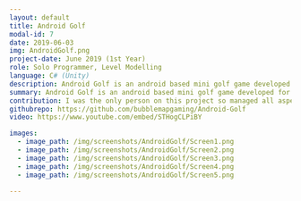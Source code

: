 ```yaml
---
layout: default
title: Android Golf
modal-id: 7
date: 2019-06-03
img: AndroidGolf.png
project-date: June 2019 (1st Year)
role: Solo Programmer, Level Modelling
language: C# (Unity)
description: Android Golf is an android based mini golf game developed for a first-year assignment. The game features 18 levels of increasing complexity with a number of obstacles including water traps, hills/ramps,  holes and gates. It also includes scorecards and level transition animati​ons.
summary: Android Golf is an android based mini golf game developed for a first-year assignment.
contribution: I was the only person on this project so managed all aspects of its creation including sourcing and creating assets, all programming and project time management.Mechanics Implemented<ul><li>Mobile Input, scrolling and button pressing</li><li>Golf ball physics, responding to player input of power and direction</li><li>Direction and power selection</li><li>Scoreboard, with interactions</li><li>Level transition animations</li><li>Level preview camera system</li><li>Level Obstacles (Pinball style bouncers, Water trap, Bomb traps, Sliding Doors)</li></ul>
githubrepo: https://github.com/bubblemapgaming/Android-Golf
video: https://www.youtube.com/embed/STHogCLPiBY 

images:
  - image_path: /img/screenshots/AndroidGolf/Screen1.png
  - image_path: /img/screenshots/AndroidGolf/Screen2.png
  - image_path: /img/screenshots/AndroidGolf/Screen3.png
  - image_path: /img/screenshots/AndroidGolf/Screen4.png
  - image_path: /img/screenshots/AndroidGolf/Screen5.png

---
```

